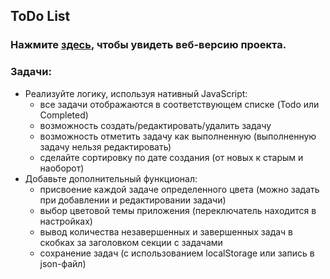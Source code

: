 ## ToDo List
<h3>Нажмите <a href="https://todo-repinnick.netlify.app/" target="_blank">здесь</a>, чтобы увидеть веб-версию проекта.</h3>

### Задачи: 
- Реализуйте логику, используя нативный JavaScript:
  - все задачи отображаются в соответствующем списке (Todo или Completed)
  - возможность создать/редактировать/удалить задачу
  - возможность отметить задачу как выполненную (выполненную задачу нельзя редактировать)
  - сделайте сортировку по дате создания (от новых к старым и наоборот)
- Добавьте дополнительный функционал:
  - присвоение каждой задаче определенного цвета (можно задать при добавлении и редактировании задачи)
  - выбор цветовой темы приложения (переключатель находится в настройках)
  - вывод количества незавершенных и завершенных задач в скобках за заголовком секции с задачами
  - сохранение задач (с использованием localStorage или запись в json-файл)
